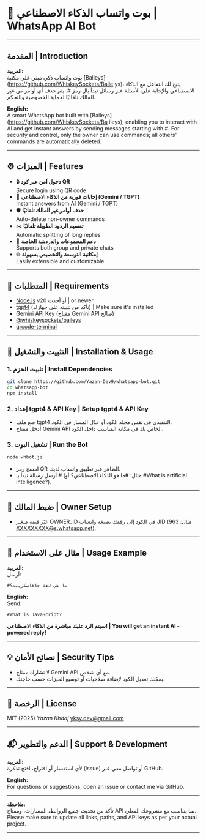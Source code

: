 
# 🤖 بوت واتساب الذكاء الاصطناعي | WhatsApp AI Bot

---

## المقدمة | Introduction

**العربية:**  
بوت واتساب ذكي مبني على مكتبة [Baileys](https://github.com/WhiskeySockets/Baile
ys)، يتيح لك التفاعل مع الذكاء الاصطناعي والإجابة على الأسئلة عبر رسائل تبدأ بال
رمز #. يتم حذف أي أوامر من غير المالك تلقائيًا لحماية الخصوصية والتحكم.

**English:**  
A smart WhatsApp bot built with [Baileys](https://github.com/WhiskeySockets/Ba
ileys), enabling you to interact with AI and get instant answers by sending
 messages starting with #. For security and control, only the owner can use
 commands; all others' commands are automatically deleted.

---

## ⚙️ الميزات | Features

- 🔒 **دخول آمن عبر كود QR**  
  Secure login using QR code
- 🤖 **إجابات فورية من الذكاء الاصطناعي (Gemini / TGPT)**  
  Instant answers from AI (Gemini / TGPT)
- 🛡️ **حذف أوامر غير المالك تلقائيًا**  
  Auto-delete non-owner commands
- ✂️ **تقسيم الردود الطويلة تلقائيًا**  
  Automatic splitting of long replies
- 👥 **دعم المجموعات والدردشة الخاصة**  
  Supports both group and private chats
- 🌐 **إمكانية التوسعة والتخصيص بسهولة**  
  Easily extensible and customizable

---

## 📝 المتطلبات | Requirements

- [Node.js](https://nodejs.org/) v20 أو أحدث | or newer
- [tgpt4](https://github.com/aandrew-me/tgpt) (تأكد من تثبيته على جهازك) | Make
 sure it's installed
- Gemini API Key (مفتاح Gemini API صالح)
- [@whiskeysockets/baileys](https://github.com/WhiskeySockets/Baileys)
- [qrcode-terminal](https://www.npmjs.com/package/qrcode-terminal)

---

## 🚀 التثبيت والتشغيل | Installation & Usage

### 1. تثبيت الحزم | Install Dependencies

```bash
git clone https://github.com/Yazan-Dev9/whatsapp-bot.git
cd whatsapp-bot
npm install
```

### 2. إعداد tgpt4 & API Key | Setup tgpt4 & API Key

- ضع ملف tgpt4 التنفيذي في نفس مجلد الكود أو عدّل المسار في الكود.
- أدخل مفتاح Gemini API الخاص بك في مكانه المناسب داخل الكود.

### 3. تشغيل البوت | Run the Bot

```bash
node whbot.js
```

- امسح رمز QR الظاهر عبر تطبيق واتساب لديك.
- أرسل رسالة تبدأ بـ # (مثال: #ما هو الذكاء الاصطناعي؟ أو #What is
 artificial intelligence?).

---

## 👤 ضبط المالك | Owner Setup

- غيّر قيمة متغير OWNER_ID في الكود إلى رقمك بصيغة واتساب JID (مثال: 963
XXXXXXXXX@s.whatsapp.net).

---

## 🧩 مثال على الاستخدام | Usage Example

**العربية:**  
أرسل:  
```
#ما هي لغة جافاسكريبت؟
```
**English:**  
Send:  
```
#What is JavaScript?
```
**سيتم الرد عليك مباشرة من الذكاء الاصطناعي! | You will get an instant AI
-powered reply!**

---

## 💡 نصائح الأمان | Security Tips

- لا تشارك مفتاح Gemini API مع أي شخص.
- يمكنك تعديل الكود لإضافة صلاحيات أو توسيع الميزات حسب حاجتك.

---

## 📄 الرخصة | License

MIT (2025) *Yazan Khdaj* <yksy.dev@gmail.com>

---

## 📬 الدعم والتطوير | Support & Development

**العربية:**  
لأي استفسار أو اقتراح، افتح تذكرة (issue) أو تواصل معي عبر GitHub.

**English:**  
For questions or suggestions, open an issue or contact me via GitHub.

---

**ملاحظة:**  
تأكد من تحديث جميع الروابط، المسارات، ومفتاح API بما يتناسب مع مشروعك الفعلي.  
Please make sure to update all links, paths, and API keys as per your actual
 project.

---
